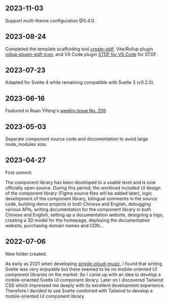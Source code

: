 ## 2023-11-03

Support multi-theme configuration @0.4.0.

## 2023-08-24

Completed the template scaffolding tool [create-stdf](https://www.npmjs.com/package/create-stdf), Vite/Rollup plugin [rollup-plugin-stdf-icon](https://www.npmjs.com/package/rollup-plugin-stdf-icon), and VS Code plugin [STDF for VS Code](https://marketplace.visualstudio.com/items?itemName=STDF.stdf-vscode-extension) for STDF.

## 2023-07-23

Adapted for Svelte 4 while remaining compatible with Svelte 3 (v0.2.0).

## 2023-06-16

Featured in Ruan Yifeng's [weekly-issue No. 259](https://www.ruanyifeng.com/blog/2023/06/weekly-issue-259.html).

## 2023-05-03

Separate component source code and documentation to avoid large node_modules size.

## 2023-04-27

First commit.

The component library has been developed to a usable level and is now officially open source. During this period, the workload included UI design of the component library (Figma source files will be added later), logic development of the component library, bilingual comments in the source code, building demo projects in both Chinese and English, debugging various APIs, writing documentation for the component library in both Chinese and English, setting up a documentation website, designing a logo, creating a 3D model for the homepage, deploying the documentation website, purchasing domain names and CDN...

## 2022-07-06

New folder created.

As early as 2021 when developing [simple-cloud-music](https://github.com/dufu1991/simple-cloud-music), I found that writing Svelte was very enjoyable but there seemed to be no mobile-oriented UI component libraries on the market. So I came up with an idea to develop a mobile-oriented Svelte UI component library. Later on I discovered Tailwind CSS which impressed me deeply with its excellent development experience. Therefore I decided to use Svelte combined with Tailwind to develop a mobile-oriented UI component library.
